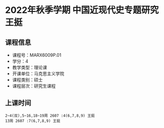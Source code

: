 # 2022年秋季学期 中国近现代史专题研究 王挺






## 课程信息

- 课程号：MARX6009P.01
- 学分：4
- 教学类型：理论课
- 开课单位：马克思主义学院
- 课程类别：硕士
- 课程层次：研究生课程

## 上课时间

```
2~4(双),5~16,18~19周 2607 :4(6,7,8,9) 王挺
13周 2607 :7(6,7,8,9) 王挺
```

